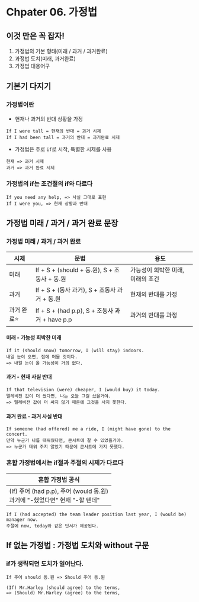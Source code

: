 # Chpater 06. 가정법
## 이것 만은 꼭 잡자!
1. 가정법의 기본 형태(미래 / 과거 / 과거완료)
2. 과정법 도치(미래, 과거완료)
3. 가정법 대용어구
## 기본기 다지기
### 가정법이란
- 현재나 과거의 반대 상황을 가정
```
If I were tall = 현재의 반대 = 과거 시제
If I had been tall = 과거의 반대 = 과거완료 시제
```
- 가정법은 주로 `if`로 시작, 특별한 시제를 사용
```
현재 => 과거 시제
과거 => 과거 완료 시제
```
### 가정법의 if는 조건절의 if와 다르다
```
If you need any help, => 사실 그대로 표현
If I were you, => 현재 상황과 반대
```
## 가정법 미래 / 과거 / 과거 완료 문장
### 가정법 미래 / 과거 / 과거 완료
| 시제 | 문법 | 용도 |
| ---- | ---- | ---- |
| 미래 | If + S + (should + 동.원), S + 조동사 + 동.원 | 가능성이 희박한 미래, 미래의 조건 |
| 과거 | If + S + (동사 과거), S + 조동사 과거 + 동.원 | 현재의 반대를 가정 |
| 과거 완료⭐️ | If + S + (had p.p), S + 조동사 과거 + have p.p | 과거의 반대를 과정 |
#### 미래 - 가능성 희박한 미래
```
If it (should snow) tomorrow, I (will stay) indoors.
내일 눈이 오면, 집에 머물 것이다.
=> 내일 눈이 올 가능성이 거의 없다.
```
#### 과거 - 현재 사실 반대
```
If that television (were) cheaper, I (would buy) it today.
텔레비전 값이 더 쌌다면, 나는 오늘 그걸 샀을거야.
=> 텔레비전 값이 더 싸지 않기 때문에 그것을 사지 못한다.
```
#### 과거 완료 - 과거 사실 반대
```
If someone (had offered) me a ride, I (might have gone) to the concert.
만약 누군가 나를 태워줬다면, 콘서트에 갈 수 있었을거야.
=> 누군가 태워 주지 않았기 때문에 콘서트에 가지 못했다.
```
### 혼합 가정법에서는 if절과 주절의 시제가 다르다
| 혼합 가정법 공식 |
| ---- |
| (If) 주어 (had p.p), 주어 (would 동.원)<br>과거에 "-했었다면" 현재 "-할 텐데" |
```
If I (had accepted) the team leader position last year, I (would be) manager now.
주절에 now, today와 같은 단서가 제공된다.
```
## If 없는 가정법 : 가정법 도치와 without 구문
### if가 생략되면 도치가 일어난다.
```
If 주어 should 동.원 => Should 주어 동.원

(If) Mr.Harley (should agree) to the terms,
=> (Should) Mr.Harley (agree) to the terms,
```